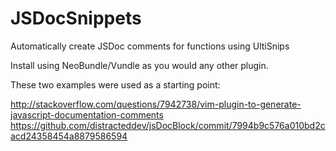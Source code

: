 JSDocSnippets
=============

Automatically create JSDoc comments for functions using UltiSnips

Install using NeoBundle/Vundle as you would any other plugin.


These two examples were used as a starting point:

http://stackoverflow.com/questions/7942738/vim-plugin-to-generate-javascript-documentation-comments
https://github.com/distracteddev/jsDocBlock/commit/7994b9c576a010bd2cacd24358454a8879586594

